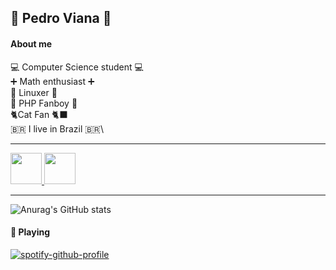 ## 👋 Pedro Viana 👋

#### About me
 💻 Computer Science student 💻\
 ➕ Math enthusiast ➕\
 🐧 Linuxer 🐧\
 🐘 PHP Fanboy 🐘\
 🐈‍ Cat Fan 🐈‍⬛\
 🇧🇷 I live in Brazil 🇧🇷\
<hr>

<a href= "https://www.linkedin.com/in/pedro-viana/">
<img src="https://img.icons8.com/?size=512&id=21088&format=png" width="50px"/>
</a>

<a href= "https://www.hackerrank.com/pedrovianaasking">
<img src="https://upload.wikimedia.org/wikipedia/commons/thumb/4/40/HackerRank_Icon-1000px.png/800px-HackerRank_Icon-1000px.png" width="50px"/>
</a>


<hr>


![Anurag's GitHub stats](https://github-readme-stats.vercel.app/api?username=pedrovian4&show_icons=true&theme=dark)
  
#### 🎵 Playing
[![spotify-github-profile](https://spotify-github-profile.vercel.app/api/view?uid=22ggfby6qa2tycghhcxvskpqq&cover_image=true&theme=compact)](https://github.com/kittinan/spotify-github-profile)  


  
